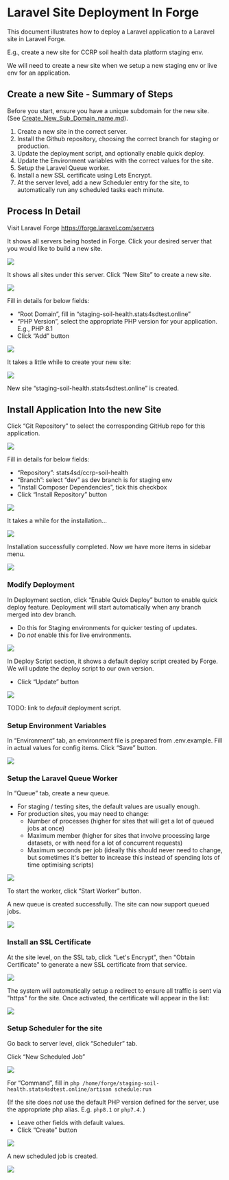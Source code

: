 # Laravel Site Deployment In Forge

This document illustrates how to deploy a Laravel application to a Laravel site in Laravel Forge.

E.g., create a new site for CCRP soil health data platform staging env.

We will need to create a new site when we setup a new staging env or live env for an application.

## Create a new Site - Summary of Steps

Before you start, ensure you have a unique subdomain for the new site. (See [Create_New_Sub_Domain_name.md](Create_New_Sub_Domain_Name.md)).

1. Create a new site in the correct server.
2. Install the Github repository, choosing the correct branch for staging or production.
3. Update the deployment script, and optionally enable quick deploy.
4. Update the Environment variables with the correct values for the site.
5. Setup the Laravel Queue worker.
6. Install a new SSL certificate using Lets Encrypt.
7. At the server level, add a new Scheduler entry for the site, to automatically run any scheduled tasks each minute.

## Process In Detail

Visit Laravel Forge
https://forge.laravel.com/servers

It shows all servers being hosted in Forge. Click your desired server that you would like to build a new site.

![](attachments/2023-02-22-12-14-32.png)

It shows all sites under this server. Click “New Site” to create a new site.

![](attachments/2023-02-22-12-14-47.png)

Fill in details for below fields:

- “Root Domain”, fill in “staging-soil-health.stats4sdtest.online”
- “PHP Version”, select the appropriate PHP version for your application. E.g., PHP 8.1
- Click “Add” button

![](attachments/2023-02-22-12-15-09.png)

It takes a little while to create your new site:

![](attachments/2023-02-22-12-15-30.png)

New site “staging-soil-health.stats4sdtest.online” is created.

## Install Application Into the new Site

Click “Git Repository” to select the corresponding GitHub repo for this application.

![](attachments/2023-02-22-12-16-01.png)

Fill in details for below fields:

- “Repository”: stats4sd/ccrp-soil-health
- “Branch”: select “dev” as dev branch is for staging env
- “Install Composer Dependencies”, tick this checkbox
- Click “Install Repository” button

![](attachments/2023-02-22-12-16-22.png)

It takes a while for the installation…

![](attachments/2023-02-22-12-16-37.png)

Installation successfully completed. Now we have more items in sidebar menu.

![](attachments/2023-02-22-12-16-55.png)


### Modify Deployment

In Deployment section, click “Enable Quick Deploy” button to enable quick deploy feature. Deployment will start automatically when any branch merged into dev branch.

- Do this for Staging environments for quicker testing of updates.
- Do *not* enable this for live environments.

![](attachments/2023-02-22-12-17-52.png)

In Deploy Script section, it shows a default deploy script created by Forge.
We will update the deploy script to our own version.
 - Click “Update” button

![](attachments/2023-02-22-12-18-13.png)

TODO: link to *default* deployment script.

### Setup Environment Variables

In “Environment” tab, an environment file is prepared from .env.example.
Fill in actual values for config items.
Click “Save” button.

![](attachments/2023-02-22-14-06-55.png)


### Setup the Laravel Queue Worker

In “Queue” tab, create a new queue.

- For staging / testing sites, the default values are usually enough.
- For production sites, you may need to change:
  - Number of processes (higher for sites that will get a lot of queued jobs at once)
  - Maximum member (higher for sites that involve processing large datasets, or with need for a lot of concurrent requests)
  - Maximum seconds per job (ideally this should never need to change, but sometimes it's better to increase this instead of spending lots of time optimising scripts)

![](attachments/2023-02-22-14-10-03.png)

To start the worker, click “Start Worker” button.

A new queue is created successfully. The site can now support queued jobs.

![](attachments/2023-02-22-14-10-23.png)

### Install an SSL Certificate

At the site level, on the SSL tab, click "Let's Encrypt", then "Obtain Certificate" to generate a new SSL certificate from that service.

![](attachments/2023-02-22-14-20-48.png)

The system will automatically setup a redirect to ensure all traffic is sent via "https" for the site. Once activated, the certificate will appear in the list:

![](attachments/2023-02-22-14-21-41.png)


### Setup Scheduler for the site

Go back to server level, click “Scheduler” tab.

Click “New Scheduled Job”

![](attachments/2023-02-22-14-10-51.png)

For “Command”, fill in `php /home/forge/staging-soil-health.stats4sdtest.online/artisan schedule:run`

(If the site does *not* use the default PHP version defined for the server, use the appropriate php alias. E.g. `php8.1` or `php7.4`. )
- Leave other fields with default values.
- Click “Create” button

![](attachments/2023-02-22-14-12-26.png)

A new scheduled job is created.

![](attachments/2023-02-22-14-12-39.png)




